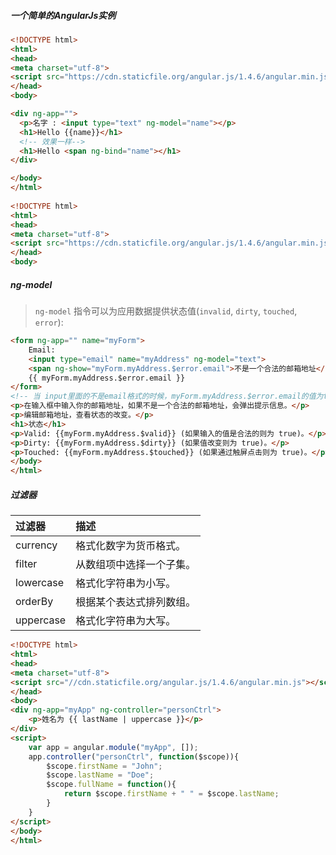 ##### 一个简单的AngularJs实例

```html
<!DOCTYPE html>
<html>
<head>
<meta charset="utf-8">
<script src="https://cdn.staticfile.org/angular.js/1.4.6/angular.min.js"></script>
</head>
<body>

<div ng-app="">
  <p>名字 : <input type="text" ng-model="name"></p>
  <h1>Hello {{name}}</h1>
  <!-- 效果一样-->
  <h1>Hello <span ng-bind="name"></h1>
</div>

</body>
</html>
    
<!DOCTYPE html>
<html>
<head>
<meta charset="utf-8">
<script src="https://cdn.staticfile.org/angular.js/1.4.6/angular.min.js"></script> 
</head>
<body>
```

##### ng-model

> `ng-model` 指令可以为应用数据提供状态值(`invalid`, `dirty`, `touched`, `error`):

```html
<form ng-app="" name="myForm">
    Email:
    <input type="email" name="myAddress" ng-model="text">
    <span ng-show="myForm.myAddress.$error.email">不是一个合法的邮箱地址</span>
	{{ myForm.myAddress.$error.email }}
</form>
<!-- 当 input里面的不是email格式的时候，myForm.myAddress.$error.email的值为true，否则没有值-->
<p>在输入框中输入你的邮箱地址，如果不是一个合法的邮箱地址，会弹出提示信息。</p>
<p>编辑邮箱地址，查看状态的改变。</p>
<h1>状态</h1>
<p>Valid: {{myForm.myAddress.$valid}} (如果输入的值是合法的则为 true)。</p>
<p>Dirty: {{myForm.myAddress.$dirty}} (如果值改变则为 true)。</p>
<p>Touched: {{myForm.myAddress.$touched}} (如果通过触屏点击则为 true)。</p>
</body>
</html>
```

##### 过滤器

| 过滤器    | 描述                     |
| :-------- | :----------------------- |
| currency  | 格式化数字为货币格式。   |
| filter    | 从数组项中选择一个子集。 |
| lowercase | 格式化字符串为小写。     |
| orderBy   | 根据某个表达式排列数组。 |
| uppercase | 格式化字符串为大写。     |

```html
<!DOCTYPE html>
<html>
<head>
<meta charset="utf-8">
<script src="//cdn.staticfile.org/angular.js/1.4.6/angular.min.js"></script>
</head>
<body>
<div ng-app="myApp" ng-controller="personCtrl">
	<p>姓名为 {{ lastName | uppercase }}</p>
</div>
<script>
	var app = angular.module("myApp", []);
    app.controller("personCtrl", function($scope)){
    	$scope.firstName = "John";
      	$scope.lastName = "Doe";
        $scope.fullName = function(){
        	return $scope.firstName + " " = $scope.lastName;
    	}
    }
</script>
</body>
</html>
```

